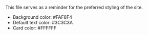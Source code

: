 This file serves as a reminder for the preferred styling of the site.
- Background color: #FAF8F4
- Default text color: #3C3C3A
- Card color: #FFFFFF